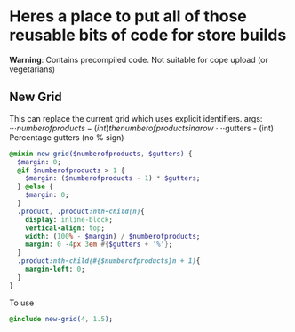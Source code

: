 # Heres a place to put all of those reusable bits of code for store builds

**Warning**: Contains precompiled code. Not suitable for cope upload (or vegetarians)

## New Grid
This can replace the current grid which uses explicit identifiers.
args: 
⋅⋅⋅$numberofproducts - (int) the number of products in a row
⋅⋅⋅$gutters - (int) Percentage gutters (no % sign)
```sass
@mixin new-grid($numberofproducts, $gutters) {
  $margin: 0;
  @if $numberofproducts > 1 {
    $margin: ($numberofproducts - 1) * $gutters;
  } @else {
    $margin: 0;
  }
  .product, .product:nth-child(n){
    display: inline-block;
    vertical-align: top;
    width: (100% - $margin) / $numberofproducts;
    margin: 0 -4px 3em #{$gutters + '%'};
  }
  .product:nth-child(#{$numberofproducts}n + 1){
    margin-left: 0;
  }
}
```
To use
```sass
@include new-grid(4, 1.5);
```
